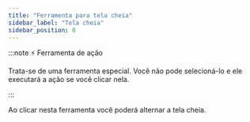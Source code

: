 ```yaml
---
title: "Ferramenta para tela cheia"
sidebar_label: "Tela cheia"
sidebar_position: 0
---
```


:::note ⚡ Ferramenta de ação

Trata-se de uma ferramenta especial. Você não pode selecioná-lo e ele executará a ação se você clicar nela.

:::

Ao clicar nesta ferramenta você poderá alternar a tela cheia.
